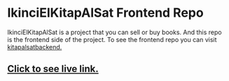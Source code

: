 # IkinciElKitapAlSat Frontend Repo

IkinciElKitapAlSat is a project that you can sell or buy books. And this repo is the frontend side of the project. To see the frontend repo you can visit [kitapalsatbackend.](https://github.com/Hasan-Turkel/kitapalsatbackend) <br>

## [Click to see live link.](https://kitapalsat.vercel.app/)
